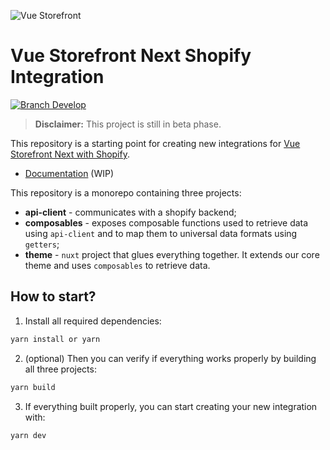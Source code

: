 ![Vue Storefront](https://camo.githubusercontent.com/48c886ac0703e3a46bc0ec963e20f126337229fc/68747470733a2f2f643968687267346d6e767a6f772e636c6f756466726f6e742e6e65742f7777772e76756573746f726566726f6e742e696f2f32383062313964302d6c6f676f2d76735f3062793032633062793032633030303030302e6a7067)

# Vue Storefront Next Shopify Integration

<a href="https://slack.vuestorefront.io">![Branch Develop](https://img.shields.io/badge/community%20chat-slack-FF1493.svg)</a>

> **Disclaimer:** This project is still in beta phase.

This repository is a starting point for creating new integrations for [Vue Storefront Next with Shopify](https://github.com/DivanteLtd/vue-storefront/tree/next).

- [Documentation](https://docs-next.vuestorefront.io/shopify/) (WIP)

This repository is a monorepo containing three projects:

- **api-client** - communicates with a shopify backend;
- **composables** - exposes composable functions used to retrieve data using `api-client` and to map them to universal data formats using `getters`;
- **theme** - `nuxt` project that glues everything together. It extends our core theme and uses `composables` to retrieve data.

## How to start?

1. Install all required dependencies:

```sh
yarn install or yarn
```

2. (optional) Then you can verify if everything works properly by building all three projects:

```sh
yarn build
```

3. If everything built properly, you can start creating your new integration with:

```sh
yarn dev
```
